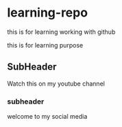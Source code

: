 # learning-repo
this is for learning working with github

this is for learning purpose

## SubHeader

Watch this on my youtube channel

### subheader 
welcome to my social media 